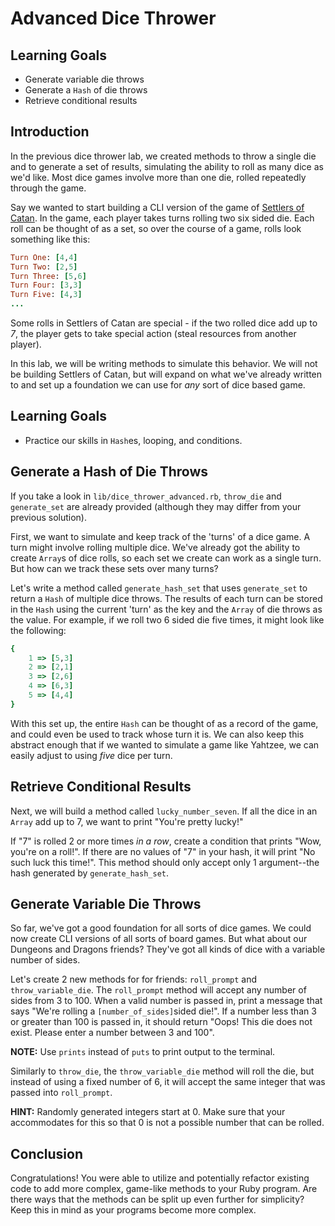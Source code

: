 # Advanced Dice Thrower

## Learning Goals

- Generate variable die throws
- Generate a `Hash` of die throws
- Retrieve conditional results

## Introduction

In the previous dice thrower lab, we created methods to throw a single die and
to generate a set of results, simulating the ability to roll as many dice as
we'd like. Most dice games involve more than one die, rolled repeatedly through
the game.

Say we wanted to start building a CLI version of the game of [Settlers of
Catan]. In the game, each player takes turns rolling two six sided die. Each
roll can be thought of as a set, so over the course of a game, rolls look
something like this:

```ruby
Turn One: [4,4]
Turn Two: [2,5]
Turn Three: [5,6]
Turn Four: [3,3]
Turn Five: [4,3]
...
```

Some rolls in Settlers of Catan are special - if the two rolled dice add up to
_7_, the player gets to take special action (steal resources from another
player).

In this lab, we will be writing methods to simulate this behavior. We will not
be building Settlers of Catan, but will expand on what we've already written
to and set up a foundation we can use for _any_ sort of dice based game.

## Learning Goals

- Practice our skills in `Hash`es, looping, and conditions.

## Generate a Hash of Die Throws

If you take a look in `lib/dice_thrower_advanced.rb`, `throw_die` and
`generate_set` are already provided (although they may differ from your previous solution).

First, we want to simulate and keep track of the 'turns' of a dice game. A turn
might involve rolling multiple dice. We've already got the ability to create
`Array`s of dice rolls, so each set we create can work as a single turn. But
how can we track these sets over many turns?

Let's write a method called `generate_hash_set` that uses `generate_set` to
return a `Hash` of multiple dice throws. The results of each turn can be stored
in the `Hash` using the current 'turn' as the key and the `Array` of die throws
as the value. For example, if we roll two 6 sided die five times, it might look
like the following:

```ruby
{
    1 => [5,3]
    2 => [2,1]
    3 => [2,6]
    4 => [6,3]
    5 => [4,4]
}
```

With this set up, the entire `Hash` can be thought of as a record of the game,
and could even be used to track whose turn it is. We can also keep this abstract
enough that if we wanted to simulate a game like Yahtzee, we can easily adjust
to using _five_ dice per turn.

## Retrieve Conditional Results

Next, we will build a method called `lucky_number_seven`. If all the dice in
an `Array` add up to 7, we want to print "You're pretty lucky!"

If "7" is rolled 2 or more times _in a row_, create a condition that prints
"Wow, you're on a roll!". If there are no values of "7" in your hash, it will
print "No such luck this time!". This method should only accept only 1
argument--the hash generated by `generate_hash_set`.

## Generate Variable Die Throws

So far, we've got a good foundation for all sorts of dice games. We could now
create CLI versions of all sorts of board games. But what about our Dungeons and
Dragons friends? They've got all kinds of dice with a variable number of sides.

Let's create 2 new methods for for friends: `roll_prompt` and
`throw_variable_die`. The `roll_prompt` method will accept any number of sides
from 3 to 100. When a valid number is passed in, print a message that says
"We're rolling a `[number_of_sides]`sided die!". If a number less than 3 or
greater than 100 is passed in, it should return "Oops! This die does not exist.
Please enter a number between 3 and 100".

**NOTE:** Use `prints` instead of `puts` to print output to the terminal.

Similarly to `throw_die`, the `throw_variable_die` method will roll the die, but
instead of using a fixed number of 6, it will accept the same integer that was
passed into `roll_prompt`.

**HINT:** Randomly generated integers start at 0. Make sure that your
accommodates for this so that 0 is not a possible number that can be rolled.

## Conclusion

Congratulations! You were able to utilize and potentially refactor existing code
to add more complex, game-like methods to your Ruby program. Are there ways
that the methods can be split up even further for simplicity? Keep this in mind
as your programs become more complex.

[settlers of catan]: https://www.catan.com/
